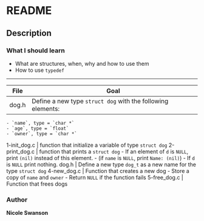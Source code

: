 # README
## Description
### What I should learn
- What are structures, when, why and how to use them
- How to use `typedef`
---
File | Goal
---|---
dog.h | Define a new type `struct dog` with the following elements:
	- `name`, type = `char *`
	- `age`, type = `float`
	- `owner`, type = `char *`
1-init_dog.c | function that initialize a variable of type `struct dog`
2-print_dog.c | function that prints a `struct dog`
	- If an element of `d` is `NULL`, print `(nil)` instead of this element.
	- (if `name` is `NULL`, print `Name: (nil)`)
	- If `d` is `NULL` print nothing.
dog.h | Define a new type `dog_t` as a new name for the type `struct dog`
4-new_dog.c | Function that creates a new dog
	- Store a copy of `name` and `owner`
	- Return `NULL` if the function fails
5-free_dog.c | Function that frees dogs
### Author
**Nicole Swanson**
